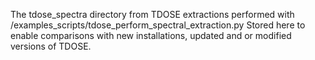 The tdose_spectra directory from TDOSE extractions performed with
/examples_scripts/tdose_perform_spectral_extraction.py
Stored here to enable comparisons with new installations, updated and or modified
versions of TDOSE.
